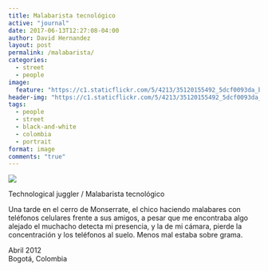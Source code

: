 ```yaml
---
title: Malabarista tecnológico
active: "journal"
date: 2017-06-13T12:27:08-04:00
author: David Hernandez
layout: post
permalink: /malabarista/
categories:
  - street
  - people
image:
  feature: "https://c1.staticflickr.com/5/4213/35120155492_5dcf0093da_b.jpg" 
header-img: "https://c1.staticflickr.com/5/4213/35120155492_5dcf0093da_b.jpg"
tags:
  - people
  - street
  - black-and-white
  - colombia
  - portrait
format: image
comments: "true"
---
```

<a href="https://c1.staticflickr.com/5/4213/35120155492_5dcf0093da_b.jpg" class="popup"  title="Malabarista tecnológico" data-caption="© 2012 by David Hernández"><img src="https://c1.staticflickr.com/5/4213/35120155492_5dcf0093da_b.jpg"></a>

Technological juggler / Malabarista tecnológico

Una tarde en el cerro de Monserrate, el chico haciendo malabares con teléfonos celulares frente a sus amigos, a pesar que me encontraba algo alejado el muchacho detecta mi presencia, y la de mi cámara,  pierde la concentración y los teléfonos al suelo. Menos mal estaba sobre grama.

Abril 2012<br>
Bogotá, Colombia


